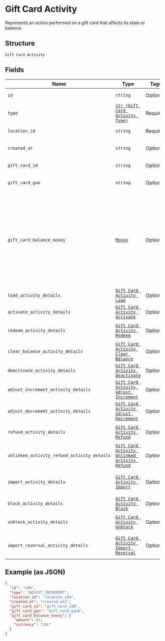 
# Gift Card Activity

Represents an action performed on a gift card that affects its state or balance.

## Structure

`Gift Card Activity`

## Fields

| Name | Type | Tags | Description |
|  --- | --- | --- | --- |
| `id` | `string` | Optional | The unique ID of the gift card activity. |
| `type` | [`str (Gift Card Activity Type)`](/doc/models/gift-card-activity-type.md) | Required | - |
| `location_id` | `string` | Required | The ID of the location at which the activity occurred. |
| `created_at` | `string` | Optional | The timestamp when the gift card activity was created, in RFC 3339 format. |
| `gift_card_id` | `string` | Optional | The gift card ID. The ID is not required if a GAN is present. |
| `gift_card_gan` | `string` | Optional | The gift card GAN. The GAN is not required if `gift_card_id` is present. |
| `gift_card_balance_money` | [`Money`](/doc/models/money.md) | Optional | Represents an amount of money. `Money` fields can be signed or unsigned.<br>Fields that do not explicitly define whether they are signed or unsigned are<br>considered unsigned and can only hold positive amounts. For signed fields, the<br>sign of the value indicates the purpose of the money transfer. See<br>[Working with Monetary Amounts](https://developer.squareup.com/docs/build-basics/working-with-monetary-amounts)<br>for more information. |
| `load_activity_details` | [`Gift Card Activity Load`](/doc/models/gift-card-activity-load.md) | Optional | Present only when `GiftCardActivityType` is LOAD. |
| `activate_activity_details` | [`Gift Card Activity Activate`](/doc/models/gift-card-activity-activate.md) | Optional | Describes a gift card activity of the ACTIVATE type. |
| `redeem_activity_details` | [`Gift Card Activity Redeem`](/doc/models/gift-card-activity-redeem.md) | Optional | Present only when `GiftCardActivityType` is REDEEM. |
| `clear_balance_activity_details` | [`Gift Card Activity Clear Balance`](/doc/models/gift-card-activity-clear-balance.md) | Optional | Describes a gift card activity of the CLEAR_BALANCE type. |
| `deactivate_activity_details` | [`Gift Card Activity Deactivate`](/doc/models/gift-card-activity-deactivate.md) | Optional | Describes a gift card activity of the DEACTIVATE type. |
| `adjust_increment_activity_details` | [`Gift Card Activity Adjust Increment`](/doc/models/gift-card-activity-adjust-increment.md) | Optional | Describes a gift card activity of the ADJUST_INCREMENT type. |
| `adjust_decrement_activity_details` | [`Gift Card Activity Adjust Decrement`](/doc/models/gift-card-activity-adjust-decrement.md) | Optional | Describes a gift card activity of the ADJUST_DECREMENT type. |
| `refund_activity_details` | [`Gift Card Activity Refund`](/doc/models/gift-card-activity-refund.md) | Optional | Present only when `GiftCardActivityType` is REFUND. |
| `unlinked_activity_refund_activity_details` | [`Gift Card Activity Unlinked Activity Refund`](/doc/models/gift-card-activity-unlinked-activity-refund.md) | Optional | Present only when `GiftCardActivityType` is UNLINKED_ACTIVITY_REFUND. |
| `import_activity_details` | [`Gift Card Activity Import`](/doc/models/gift-card-activity-import.md) | Optional | Describes a gift card activity of the IMPORT type and the `GiftCardGANSource` is OTHER<br>(a third-party gift card). |
| `block_activity_details` | [`Gift Card Activity Block`](/doc/models/gift-card-activity-block.md) | Optional | Describes a gift card activity of the BLOCK type. |
| `unblock_activity_details` | [`Gift Card Activity Unblock`](/doc/models/gift-card-activity-unblock.md) | Optional | Present only when `GiftCardActivityType` is UNBLOCK. |
| `import_reversal_activity_details` | [`Gift Card Activity Import Reversal`](/doc/models/gift-card-activity-import-reversal.md) | Optional | Present only when GiftCardActivityType is IMPORT_REVERSAL and GiftCardGANSource is OTHER |

## Example (as JSON)

```json
{
  "id": "id0",
  "type": "ADJUST_INCREMENT",
  "location_id": "location_id4",
  "created_at": "created_at2",
  "gift_card_id": "gift_card_id8",
  "gift_card_gan": "gift_card_gan6",
  "gift_card_balance_money": {
    "amount": 82,
    "currency": "LSL"
  }
}
```

